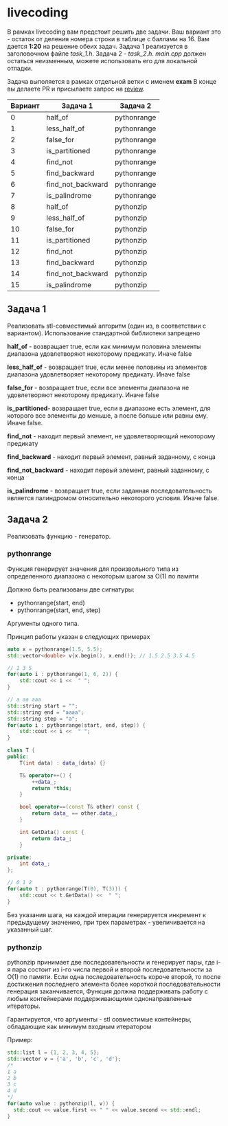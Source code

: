 # livecoding


В рамках livecoding вам предстоит решить две задачи. Ваш вариант это - остаток от деления номера строки в таблице с баллами на 16.
Вам дается **1:20** на решение обеих задач.
Задача 1 реализуется в заголовочном файле *task_1.h*. Задача 2 - *task_2.h*.
*main.cpp* должен остаться неизменным, можете использовать его для локальной отладки.

Задача выполяется в рамках отдельной ветки с именем **exam**
В конце вы делаетe PR и присылаете запрос на [review](https://docs.google.com/forms/d/e/1FAIpQLScmU39MoOcZ7ra2g-7gmlPDCGPpGnPuVtHLrJ417MluL25_7Q/viewform).


| Вариант  | Задача 1   | Задача 2  |
|---|---|---|
| 0 | half_of         |  pythonrange |
| 1 | less_half_of    | pythonrange   |
| 2 | false_for       |  pythonrange |
| 3 | is_partitioned  | pythonrange  |
| 4 | find_not        | pythonrange  |
| 5 | find_backward   | pythonrange  |
| 6 | find_not_backward  | pythonrange  |
| 7 | is_palindrome    | pythonrange  |
| 8 | half_of         |  pythonzip |
| 9 | less_half_of    | pythonzip   |
| 10 | false_for       |  pythonzip |
| 11| is_partitioned  | pythonzip  |
| 12 | find_not        | pythonzip  |
| 13 | find_backward   | pythonzip  |
| 14 | find_not_backward  | pythonzip  |
| 15 | is_palindrome    | pythonzip  |


## Задача 1

Реализовать stl-совместимый алгоритм (один из, в соответствии с вариантом). Использование стандартной библиотеки запрещено

**half_of** - возвращает true, если как минимум половина элементы диапазона удовлетворяют некоторому предикату. Иначе false

**less_half_of** - возвращает true, если менее половины из элементов диапазона удовлетворяет некоторому предикату. Иначе false

**false_for** - возвращает true, если все элементы диапазона не удовлетворяют некоторому предикату. Иначе false

**is_partitioned**- возвращает true, если в диапазоне есть элемент, для которого все элементы до меньше, а после больше или равны ему. Иначе false.

**find_not** - находит первый элемент, не удовлетворяющий некоторому предикату

**find_backward** - находит первый элемент, равный заданному, с конца

**find_not_backward** - находит первый элемент, равный заданному, с конца

**is_palindrome** - возвращает true, если заданная последовательность является палиндромом относительно некоторого условия. Иначе false.

## Задача 2

Реализовать функцию - генератор.

### pythonrange

Функция генерирует значения для произвольного типа из определенного диапазона с некоторым шагом за O(1) по памяти

Должно быть реализованы две сигнатуры:

- pythonrange(start, end)
- pythonrange(start, end, step)

Аргументы одного типа.

Принцип работы указан в следующих примерах

```cpp
auto x = pythonrange(1.5, 5.5);
std::vector<double> v{x.begin(), x.end()}; // 1.5 2.5 3.5 4.5
```

```cpp
// 1 3 5
for(auto i : pythonrange(1, 6, 2)) {
    std::cout << i <<  " ";
}
```

```cpp
// a aa aaa
std::string start = "";
std::string end = "aaaa";
std::string step = "a";
for(auto i : pythonrange(start, end, step)) {
    std::cout << i <<  " ";
}
```

```cpp
class T {
public:
    T(int data) : data_(data) {}

    T& operator++() {
        ++data_;
        return *this;
    }

    bool operator==(const T& other) const {
        return data_ == other.data_;
    }

    int GetData() const {
        return data_;
    }

private:
    int data_;
};

// 0 1 2
for(auto t : pythonrange(T(0), T(3))) {
    std::cout << t.GetData() <<  " ";
}
```

Без указания шага, на каждой итерации генерируется инкремент к предыдущему значению, при трех параметрах - увеличивается на указанный шаг.

### pythonzip

pythonzip  принимает две последовательности и  генерирует пары, где i-я пара состоит из i-го числа первой и второй последовательности за O(1) по памяти. Если одна последовательность короче второй, то после достижения последнего элемента более короткой последовательности генерация заканчивается, Функция должна поддерживать работу с любым контейнерами поддерживающими однонаправленные итераторы.

Гарантируется, что аргументы - stl совместимые контейнеры, обладающие как минимум входным итератором

Пример:

```cpp
std::list l = {1, 2, 3, 4, 5};
std::vector v = {'a', 'b', 'c', 'd'};
/*
1 a
2 b
3 c
4 d
*/
for(auto value : pythonzip(l, v)) {
  std::cout << value.first << " " << value.second << std::endl;
}
```
